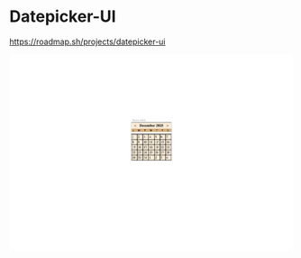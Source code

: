 # Datepicker-UI
https://roadmap.sh/projects/datepicker-ui

<img width="1701" alt="bez nazwy" src="https://github.com/MadMarcin93/Datepicker-UI/blob/main/date%20picker/Data_Picker.png" />
